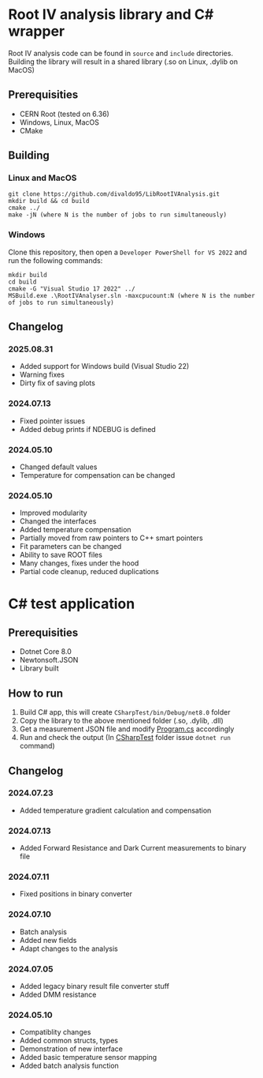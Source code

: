 # Root IV analysis library and C# wrapper

Root IV analysis code can be found in `source` and `include` directories. Building the library will result in a shared library (.so on Linux, .dylib on MacOS)

## Prerequisities
* CERN Root (tested on 6.36)
* Windows, Linux, MacOS
* CMake

## Building
### Linux and MacOS
```
git clone https://github.com/divaldo95/LibRootIVAnalysis.git
mkdir build && cd build
cmake ../
make -jN (where N is the number of jobs to run simultaneously)
```

### Windows
Clone this repository, then open a `Developer PowerShell for VS 2022` and run the following commands:
```
mkdir build
cd build
cmake -G "Visual Studio 17 2022" ../
MSBuild.exe .\RootIVAnalyser.sln -maxcpucount:N (where N is the number of jobs to run simultaneously)
```

## Changelog
### 2025.08.31
- Added support for Windows build (Visual Studio 22)
- Warning fixes
- Dirty fix of saving plots

### 2024.07.13
- Fixed pointer issues
- Added debug prints if NDEBUG is defined

### 2024.05.10
- Changed default values
- Temperature for compensation can be changed

### 2024.05.10
- Improved modularity
- Changed the interfaces
- Added temperature compensation
- Partially moved from raw pointers to C++ smart pointers
- Fit parameters can be changed
- Ability to save ROOT files
- Many changes, fixes under the hood
- Partial code cleanup, reduced duplications

# C# test application

## Prerequisities
* Dotnet Core 8.0
* Newtonsoft.JSON
* Library built

## How to run
1. Build C# app, this will create `CSharpTest/bin/Debug/net8.0` folder
2. Copy the library to the above mentioned folder (.so, .dylib, .dll)
3. Get a measurement JSON file and modify [Program.cs](CSharpTest/Program.cs) accordingly
4. Run and check the output (In [CSharpTest](CSharpTest) folder issue `dotnet run` command)

## Changelog
### 2024.07.23
- Added temperature gradient calculation and compensation

### 2024.07.13
- Added Forward Resistance and Dark Current measurements to binary file

### 2024.07.11
- Fixed positions in binary converter

### 2024.07.10
- Batch analysis
- Added new fields
- Adapt changes to the analysis

### 2024.07.05
- Added legacy binary result file converter stuff
- Added DMM resistance

### 2024.05.10
- Compatiblity changes
- Added common structs, types
- Demonstration of new interface
- Added basic temperature sensor mapping
- Added batch analysis function